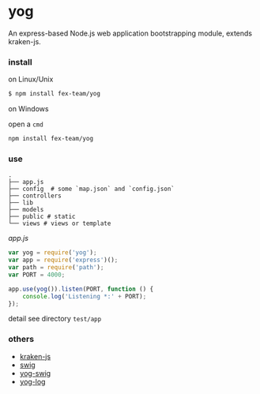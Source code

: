 yog
===
An express-based Node.js web application bootstrapping module, extends kraken-js.

### install

on Linux/Unix
```bash
$ npm install fex-team/yog
```

on Windows

open a `cmd`

```bash
npm install fex-team/yog
```

### use

```
.
├── app.js
├── config  # some `map.json` and `config.json`
├── controllers
├── lib
├── models
├── public # static
└── views # views or template
```

_app.js_

```javascript
var yog = require('yog');
var app = require('express')();
var path = require('path');
var PORT = 4000;

app.use(yog()).listen(PORT, function () {
    console.log('Listening *:' + PORT);
});
```

detail see directory `test/app`

### others

+ [kraken-js](https://github.com/krakenjs/kraken-js)
+ [swig](https://github.com/paularmstrong/swig/)
+ [yog-swig](https://github.com/fex-team/yog-swig)
+ [yog-log](https://github.com/fex-team/yog-log)
